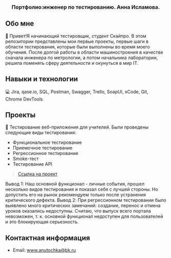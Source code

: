 <h3 align="center">Портфолио:инженер по тестированию. Анна Исламова.</a> 

## Обо мне
👋  Привет!Я начинающий тестировщик, студент Скайпро. В этом репозитории представлены мои первые проекты, первые шаги в области тестирования, которые были выполнены во время моего обучения. После долгой работы в области машиностроения в качестве сначала инженера по метрологии, а потом начальника лаборатории, решила поменять сферу деятельности и окунуться в мир IT. 
## Навыки и технологии
💻 Jira, qase.io, SQL, Postman, Swagger, Trello, SoapUI, xCode, Git, Chrome DevTools
## Проекты
📁 Тестирование веб-приложения для учителей.
Были проведены следующие виды тестирования:
* Функциональное тестирование
* Приемочное тестирование
* Регрессионное тестирование
* Smoke-тест
* Тестирование API
> <a href="https://www.notion.so/1-2-52902fd2493b42949f8213798024d88d">Ссылка на проект</a>

Вывод 1: Наш основной функционал - личные события, прошел несколько видов тестирования и показал себя с лучшей стороны. Но допустить его на рынок рекомендуем только после устранения критического дефекта. 
Вывод 2: При регрессионном тестировании было выявлено много критических замечаний: создание, перенос и отмена уроков оказались недоступны. Считаю, что выпуск всего портала невозможен, т. к. основной функционал недоступен для пользователей и это блокирующая серьезность.
## Контактная информация
- Email: www.anutochka@bk.ru
